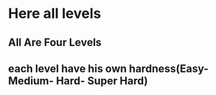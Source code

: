 # Here all levels

## All Are Four Levels

## each level have his own hardness(Easy- Medium- Hard- Super Hard)
